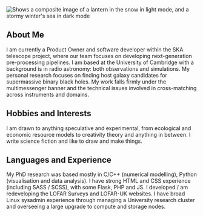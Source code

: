  <picture>
  <source media="(prefers-color-scheme: dark)" srcset="lanterns4.jpg">
  <source media="(prefers-color-scheme: light)" srcset="lanterns.jpg">
  <img alt="Shows a composite image of a lantern in the snow in light mode, and a stormy winter's sea in dark mode">
</picture>

## About Me
I am currently a Product Owner and software developer within the SKA telescope project, where our team focuses on developing next-generation pre-processing pipelines. I am based at the University of Cambridge with a background is in radio astronomy: both observations and simulations. My personal research focuses on finding host galaxy candidates for supermassive binary black holes. My work falls firmly under the multimessenger banner and the technical issues involved in cross-matching across instruments and domains. 

## Hobbies and Interests
I am drawn to anything speculative and experimental, from ecological and economic resource models to creativity theory and anything in between. I write science fiction and like to draw and make things. 

## Languages and Experience
My PhD research was based mostly in C/C++ (numerical modelling), Python (visualisation and data analysis). I have strong HTML and CSS experience (including SASS / SCSS), with some Flask, PHP and JS. I developed / am redeveloping the LOFAR Surveys and LOFAR-UK websites. I have broad Linux sysadmin experience through managing a University research cluster and overseeing a large upgrade to compute and storage nodes.
